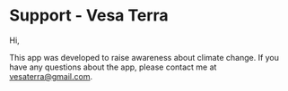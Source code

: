 # Support - Vesa Terra

Hi,

This app was developed to raise awareness about climate change. If you have any questions about the app, please contact me at vesaterra@gmail.com.

